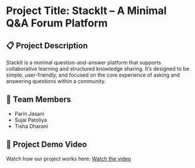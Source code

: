 # Project Title: StackIt – A Minimal Q&A Forum Platform
## 📋 Project Description
StackIt is a minimal question-and-answer platform that supports collaborative
learning and structured knowledge sharing. It’s designed to be simple, user-friendly,
and focused on the core experience of asking and answering questions within a
community.

## 👥 Team Members
- Parin Jasani  
- Sujal Patoliya 
- Tisha Dharani
  

## 🎥 Project Demo Video
Watch how our project works here: [Watch the video](https://drive.google.com/file/d/1AWEbaRVhEbwfcNDgH0uzmDK-AKgx7JUp/view?usp=sharing)

